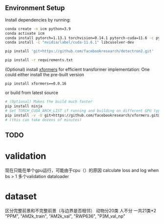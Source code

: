 ## Environment Setup

Install dependencies by running:

```bash
conda create -n icm python=3.9
conda activate icm
conda install pytorch=1.13.1 torchvision=0.14.1 pytorch-cuda=11.6 -c pytorch -c nvidia
conda install -c "nvidia/label/cuda-11.6.1" libcusolver-dev

pip install 'git+https://github.com/facebookresearch/detectron2.git'

pip install -r requirements.txt
```

(Optional) install [xformers](https://github.com/facebookresearch/xformers) for efficient transformer implementation:
One could either install the pre-built version

```
pip install xformers==0.0.16
```

or build from latest source 

```bash
# (Optional) Makes the build much faster
pip install ninja
# Set TORCH_CUDA_ARCH_LIST if running and building on different GPU types
pip install -v -U git+https://github.com/facebookresearch/xformers.git@main#egg=xformers
# (this can take dozens of minutes)
```

## TODO

# validation
现在只能在单个gpu运行，可能由于cpu（）的原因
calculate loss and log when bs > 1
多个validation dataloader

# dataset
区分完整前景和不完整前景（与边界是否相邻）
动物分20类 人不分
一共21类*2
"PPM", "AM2k_train", "AM2k_val", "RWP636", "P3M_val_np"